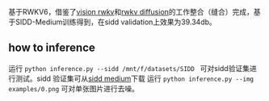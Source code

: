 基于RWKV6，借鉴了[vision rwkv](https://github.com/OpenGVLab/Vision-RWKV)和[rwkv diffusion](https://github.com/feizc/Diffusion-RWKV)的工作整合（缝合）完成，基于SIDD-Medium训练得到，在sidd validation上效果为39.34db。

## how to inference
运行
`
 python inference.py --sidd /mnt/f/datasets/SIDD 
`
可对sidd验证集进行测试。sidd 验证集可从[sidd medium](https://abdokamel.github.io/sidd/#sidd-medium)下载
运行
`
 python inference.py --img examples/0.png
`
可对单张图片进行去噪。
